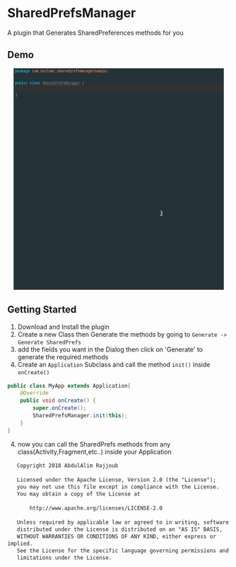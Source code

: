 # SharedPrefsManager
A plugin that Generates SharedPreferences methods for you


## Demo
<p align="center">
  <img src="demo.GIF" height="500" alt="demo image" />
</p>




## Getting Started
1. Download and Install the plugin
2. Create a new Class then Generate the methods by going to `Generate -> Generate SharedPrefs`
3. add the fields you want in the Dialog then click on 'Generate' to generate the required methods
4. Create an `Application` Subclass and call the method `init()` inside `onCreate()`
```java
public class MyApp extends Application{
    @Override
    public void onCreate() {
        super.onCreate();
        SharedPrefsManager.init(this);
    }
}
```
4. now you can call the SharedPrefs methods from any class(Activity,Fragment,etc..) inside your Application


```
   Copyright 2018 AbdulAlim Rajjoub

   Licensed under the Apache License, Version 2.0 (the "License");
   you may not use this file except in compliance with the License.
   You may obtain a copy of the License at

       http://www.apache.org/licenses/LICENSE-2.0

   Unless required by applicable law or agreed to in writing, software
   distributed under the License is distributed on an "AS IS" BASIS,
   WITHOUT WARRANTIES OR CONDITIONS OF ANY KIND, either express or implied.
   See the License for the specific language governing permissions and
   limitations under the License.
```

